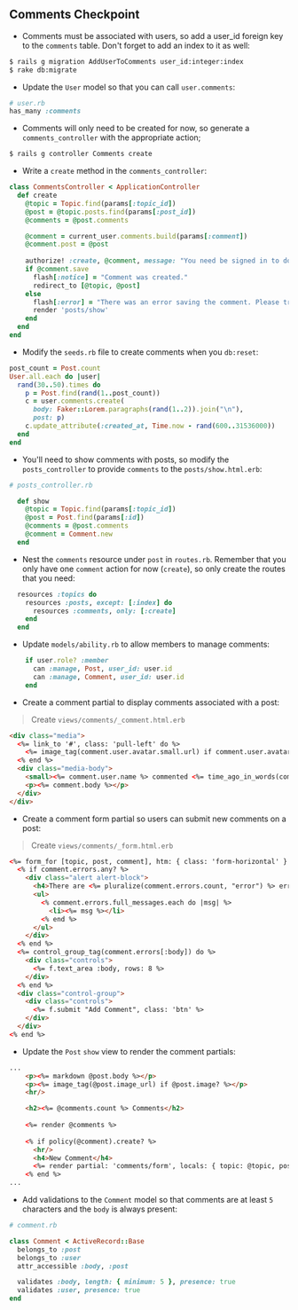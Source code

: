 ## Comments Checkpoint

* Comments must be associated with users, so add a user_id foreign key to the `comments` table. Don't forget to add an index to it as well:

```bash
$ rails g migration AddUserToComments user_id:integer:index
$ rake db:migrate
```

* Update the `User` model so that you can call `user.comments`:

```ruby
# user.rb
has_many :comments
```

* Comments will only need to be created for now, so generate a `comments_controller` with the appropriate action;

```bash
$ rails g controller Comments create
```

* Write a `create` method in the `comments_controller`:

```ruby
class CommentsController < ApplicationController
  def create
    @topic = Topic.find(params[:topic_id])
    @post = @topic.posts.find(params[:post_id])
    @comments = @post.comments

    @comment = current_user.comments.build(params[:comment])
    @comment.post = @post
    
    authorize! :create, @comment, message: "You need be signed in to do that."
    if @comment.save
      flash[:notice] = "Comment was created."
      redirect_to [@topic, @post]
    else
      flash[:error] = "There was an error saving the comment. Please try again."
      render 'posts/show'
    end
  end
end
```

* Modify the `seeds.rb` file to create comments when you `db:reset`:

```ruby
post_count = Post.count
User.all.each do |user|
  rand(30..50).times do
    p = Post.find(rand(1..post_count))
    c = user.comments.create(
      body: Faker::Lorem.paragraphs(rand(1..2)).join("\n"),
      post: p)
    c.update_attribute(:created_at, Time.now - rand(600..31536000))
  end
end
```

* You'll need to show comments with posts, so modify the `posts_controller` to provide `comments` to the `posts/show.html.erb`:

```ruby
# posts_controller.rb

  def show
    @topic = Topic.find(params[:topic_id])
    @post = Post.find(params[:id])
    @comments = @post.comments
    @comment = Comment.new
  end
```

* Nest the `comments` resource under `post` in `routes.rb`. Remember that you only have one `comment` action for now (`create`), so only create the routes that you need:

```ruby
  resources :topics do
    resources :posts, except: [:index] do
      resources :comments, only: [:create]
    end
  end
```

* Update `models/ability.rb` to allow members to manage comments:

```ruby
    if user.role? :member
      can :manage, Post, user_id: user.id
      can :manage, Comment, user_id: user.id
    end
```

* Create a comment partial to display comments associated with a post:

> Create `views/comments/_comment.html.erb`

```html
<div class="media">
  <%= link_to '#', class: 'pull-left' do %>
    <%= image_tag(comment.user.avatar.small.url) if comment.user.avatar? %>
  <% end %>
  <div class="media-body">
    <small><%= comment.user.name %> commented <%= time_ago_in_words(comment.created_at) %> ago</small>
    <p><%= comment.body %></p>
  </div>
</div>
```

* Create a comment form partial so users can submit new comments on a post:

> Create `views/comments/_form.html.erb`

```html
<%= form_for [topic, post, comment], htm: { class: 'form-horizontal' } do |f| %>
  <% if comment.errors.any? %>
    <div class="alert alert-block">
      <h4>There are <%= pluralize(comment.errors.count, "error") %> errors.</h4>
      <ul>
        <% comment.errors.full_messages.each do |msg| %>
          <li><%= msg %></li>
        <% end %>
      </ul>
    </div>
  <% end %>
  <%= control_group_tag(comment.errors[:body]) do %>
    <div class="controls">
      <%= f.text_area :body, rows: 8 %>
    </div>
  <% end %>
  <div class="control-group">
    <div class="controls">
      <%= f.submit "Add Comment", class: 'btn' %>
    </div>
  </div>
<% end %>
```

* Update the `Post` `show` view to render the comment partials:

```html
...
    <p><%= markdown @post.body %></p>
    <p><%= image_tag(@post.image_url) if @post.image? %></p>
    <hr/>

    <h2><%= @comments.count %> Comments</h2>
    
    <%= render @comments %>
    
    <% if policy(@comment).create? %>
      <hr/>
      <h4>New Comment</h4>
      <%= render partial: 'comments/form', locals: { topic: @topic, post: @post, comment: @comment } %>
    <% end %>
...    
```

* Add validations to the `Comment` model so that comments are at least `5` characters and the `body` is always present:

```ruby
# comment.rb

class Comment < ActiveRecord::Base
  belongs_to :post
  belongs_to :user
  attr_accessible :body, :post

  validates :body, length: { minimum: 5 }, presence: true
  validates :user, presence: true
end
```
